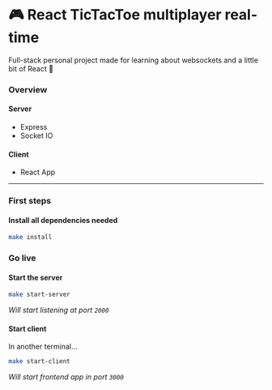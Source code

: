 # 🎮 React TicTacToe multiplayer real-time
Full-stack personal project made for learning about websockets and a little bit of React 🙂

### Overview
#### Server
- Express
- Socket IO
#### Client
- React App

---

### First steps
#### Install all dependencies needed 
```bash
make install
```
### Go live
#### Start the server
```bash
make start-server
```
_Will start listening at port `2000`_

#### Start client
In another terminal...

```bash
make start-client
```
_Will start frontend app in port `3000`_
